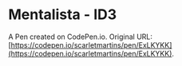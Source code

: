 # Mentalista - ID3

A Pen created on CodePen.io. Original URL: [https://codepen.io/scarletmartins/pen/ExLKYKK](https://codepen.io/scarletmartins/pen/ExLKYKK).


